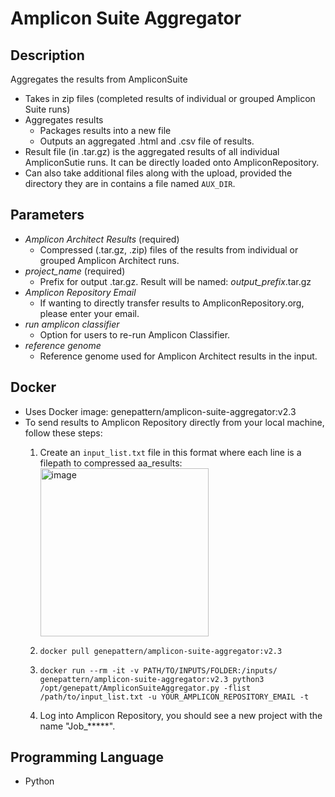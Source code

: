 # Amplicon Suite Aggregator

## Description
Aggregates the results from AmpliconSuite
  - Takes in zip files (completed results of individual or grouped Amplicon Suite runs)
  - Aggregates results
    - Packages results into a new file
    - Outputs an aggregated .html and .csv file of results. 
  - Result file (in .tar.gz) is the aggregated results of all individual AmpliconSutie runs. It can be directly loaded onto AmpliconRepository.
  - Can also take additional files along with the upload, provided the directory they are in contains a file named `AUX_DIR`.
    
## Parameters
  - *Amplicon Architect Results* (required)
    - Compressed (.tar.gz, .zip) files of the results from individual or grouped Amplicon Architect runs.
  - *project_name* (required)
    - Prefix for output .tar.gz. Result will be named: *output_prefix*.tar.gz
  - *Amplicon Repository Email*
    - If wanting to directly transfer results to AmpliconRepository.org, please enter your email.
  - *run amplicon classifier*
    - Option for users to re-run Amplicon Classifier.
  - *reference genome*
    - Reference genome used for Amplicon Architect results in the input. 

## Docker
  - Uses Docker image: genepattern/amplicon-suite-aggregator:v2.3
  - To send results to Amplicon Repository directly from your local machine, follow these steps:
      1. Create an `input_list.txt` file in this format where each line is a filepath to compressed aa_results:
         <img width="269" alt="image" src="https://github.com/genepattern/AmpliconSuiteAggregator/assets/43209173/cca8c8af-a58f-4290-a8a8-4dbe82e5941e">


      2. `docker pull genepattern/amplicon-suite-aggregator:v2.3`
      3. `docker run --rm -it -v PATH/TO/INPUTS/FOLDER:/inputs/ genepattern/amplicon-suite-aggregator:v2.3 python3 /opt/genepatt/AmpliconSuiteAggregator.py -flist /path/to/input_list.txt -u YOUR_AMPLICON_REPOSITORY_EMAIL -t`
      4. Log into Amplicon Repository, you should see a new project with the name "Job_*****". 

## Programming Language
  - Python
